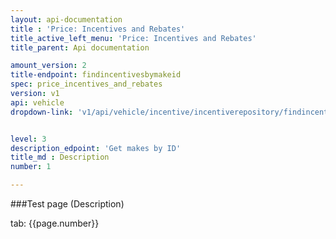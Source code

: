 ```yaml
---
layout: api-documentation
title : 'Price: Incentives and Rebates'
title_active_left_menu: 'Price: Incentives and Rebates'
title_parent: Api documentation

amount_version: 2
title-endpoint: findincentivesbymakeid
spec: price_incentives_and_rebates
version: v1
api: vehicle
dropdown-link: 'v1/api/vehicle/incentive/incentiverepository/findincentivesbymakeid'


level: 3
description_edpoint: 'Get makes by ID'
title_md : Description
number: 1

---
```



###Test page (Description)

tab: {{page.number}}

